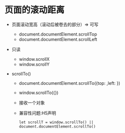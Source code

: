 # 页面的滚动距离

* 页面滚动宽高（滚动后被卷去的部分）=> 可写

  * document.documentElement.scrollTop
  * document.documentElement.scrollLeft

* 只读

  * window.scrollX
  * window.scrollY

* scrollTo()

  * document.documentElement.scrollTo({top: ,left: })

  * window.scrollTo({})

  * 接收一个对象

  * 兼容性问题:<!DOCTYPE html>H5声明

    ```
    let scrollT = window.scrollTo() || document.documentElement.scrollTo()
    ```

    